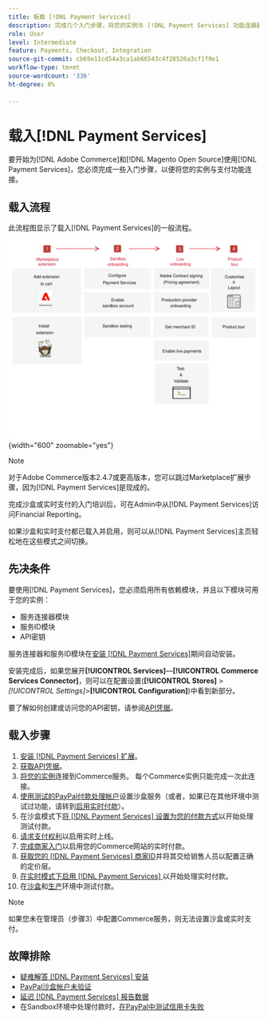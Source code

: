 ```yaml
---
title: 板载 [!DNL Payment Services]
description: 完成几个入门步骤，将您的实例与 [!DNL Payment Services] 功能连接起来。
role: User
level: Intermediate
feature: Payments, Checkout, Integration
source-git-commit: cb69e11cd54a3ca1ab66543c4f28526a3cf1f9e1
workflow-type: tm+mt
source-wordcount: '336'
ht-degree: 0%

---
```


# 载入[!DNL Payment Services]

要开始为[!DNL Adobe Commerce]和[!DNL Magento Open Source]使用[!DNL Payment Services]，您必须完成一些入门步骤，以便将您的实例与支付功能连接。

## 载入流程

此流程图显示了载入[!DNL Payment Services]的一般流程。

![载入流程](assets/onboarding-diagram.svg){width="600" zoomable="yes"}

>[!NOTE]
>
> 对于Adobe Commerce版本2.4.7或更高版本，您可以跳过Marketplace扩展步骤，因为[!DNL Payment Services]是现成的。

完成沙盒或实时支付的入门培训后，可在Admin中从[!DNL Payment Services]访问Financial Reporting。

如果沙盒和实时支付都已载入并启用，则可以从[!DNL Payment Services]主页轻松地在这些模式之间切换。

## 先决条件

要使用[!DNL Payment Services]，您必须启用所有依赖模块，并且以下模块可用于您的实例：

* 服务连接器模块
* 服务ID模块
* API密钥

服务连接器和服务ID模块在[安装 [!DNL Payment Services]](install.md)期间自动安装。

安装完成后，如果您展开&#x200B;**[!UICONTROL Services]**—**[!UICONTROL Commerce Services Connector]**，则可以在配置设置(**[!UICONTROL Stores]** > _[!UICONTROL Settings]_>**[!UICONTROL Configuration]**)中看到新部分。

要了解如何创建或访问您的API密钥，请参阅[API凭据](#obtain-api-credentials)。

## 载入步骤

1. [安装 [!DNL Payment Services] 扩展](install.md#get-payment-services)。
1. [获取API凭据](connect.md#obtain-api-credentials)。
1. [将您的实例](connect.md#configure-commerce-services)连接到Commerce服务。 每个Commerce实例只能完成一次此连接。
1. [使用测试的PayPal付款处理帐户](sandbox.md#enable-sandbox-testing)设置沙盒服务（或者，如果已在其他环境中测试过功能，请转到[启用实时付款](sandbox.md#enable-live-payments)）。
1. 在沙盒模式下[将 [!DNL Payment Services] 设置为您的付款方式](production.md#set-payment-services-as-payment-method)以开始处理测试付款。
1. [请求支付权利](production.md#request-payments-entitlement-from-adobe)以启用实时上线。
1. [完成商家入门](production.md#complete-merchant-onboarding)以启用您的Commerce网站的实时付款。
1. [获取您的 [!DNL Payment Services] 商家ID](production.md#configure-pricing-tier)并将其交给销售人员以配置正确的定价层。
1. [在实时模式下启用 [!DNL Payment Services] ](production.md#enable-live-payments)以开始处理实时付款。
1. 在[沙盒](sandbox.md#test-in-sandbox-environment)和[生产](production.md#test-in-production)环境中测试付款。

>[!NOTE]
>
>如果您未在管理员（步骤3）中配置Commerce服务，则无法设置沙盒或实时支付。

## 故障排除

* [疑难解答 [!DNL Payment Services] 安装](https://experienceleague.adobe.com/docs/commerce-knowledge-base/kb/troubleshooting/payments/payservices-install.html?lang=en)
* [PayPal沙盒帐户未验证](https://experienceleague.adobe.com/docs/commerce-knowledge-base/kb/troubleshooting/payments/payservices-paypal-acct.html)
* [延迟 [!DNL Payment Services] 报告数据](https://experienceleague.adobe.com/docs/commerce-knowledge-base/kb/troubleshooting/payments/payservices-report-info-delayed.html)
* 在Sandbox环境中处理付款时，[在PayPal中测试信用卡失败](https://experienceleague.adobe.com/docs/commerce-knowledge-base/kb/troubleshooting/payments/payservices-cc-sandbox-failure.html?lang=en)
